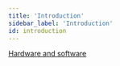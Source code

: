 ```yaml
---
title: 'Introduction'
sidebar_label: 'Introduction'
id: introduction
---
```


[Hardware and software](/getting-started/quick-start/hardware-and-software)
